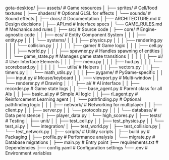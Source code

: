 gota-desktop/
├── assets/ # Game resources
│ ├── sprites/ # Cell/food textures
│ ├── shaders/ # Optional GLSL for effects
│ └── sounds/ # Sound effects
│
├── docs/ # Documentation
│ ├── ARCHITECTURE.md # Design decisions
│ ├── API.md # Interface specs
│ └── GAME_RULES.md # Mechanics and rules
│
├── src/ # Source code
│ ├── core/ # Engine-agnostic code
│ │ ├── ecs/ # Entity Component System
│ │ │ ├── entity.py
│ │ │ └── systems/
│ │ │ ├── physics.py
│ │ │ ├── rendering.py
│ │ │ └── collision.py
│ │ │
│ │ ├── game/ # Game logic
│ │ │ ├── cell.py
│ │ │ ├── world.py
│ │ │ ├── spawner.py # Handles spawning of entities
│ │ │ └── game_state.py # Manages game state transitions
│ │ │
│ │ ├── ui/ # User Interface Elements
│ │ │ ├── menu.py
│ │ │ ├── hud.py
│ │ │ └── scoreboard.py
│ │ │
│ │ └── utils/ # Helpers
│ │ ├── vectors.py
│ │ ├── timers.py
│ │ └── math_utils.py
│ │
│ ├── pygame/ # PyGame-specific
│ │ ├── input.py # Mouse/keyboard
│ │ ├── viewport.py # Multi-window
│ │ └── renderer.py # Drawing
│ │
│ ├── ai/ # AI interface
│ │ ├── recorder.py # Game state logs
│ │ ├── base_agent.py # Parent class for all AIs
│ │ ├── basic_ai.py # Simple AI logic
│ │ ├── rl_agent.py # Reinforcement Learning agent
│ │ └── pathfinding.py # Optional pathfinding logic
│ │
│ ├── network/ # Networking for multiplayer
│ │ ├── client.py
│ │ ├── server.py
│ │ └── protocols.py
│ │
│ └── database/ # Data persistence
│ ├── player_data.py
│ └── high_scores.py
│
├── tests/ # Testing
│ ├── unit/
│ │ ├── test_cell.py
│ │ ├── test_physics.py
│ │ └── test_ai.py
│ └── integration/
│ ├── test_world.py
│ ├── test_collision.py
│ └── test_network.py
│
├── scripts/ # Utility scripts
│ ├── build.py # Packaging
│ ├── profile.py # Performance analysis
│ └── migrate.py # Database migrations
│
├── main.py # Entry point
├── requirements.txt # Dependencies
├── config.yaml # Configuration settings
└── .env # Environment variables
